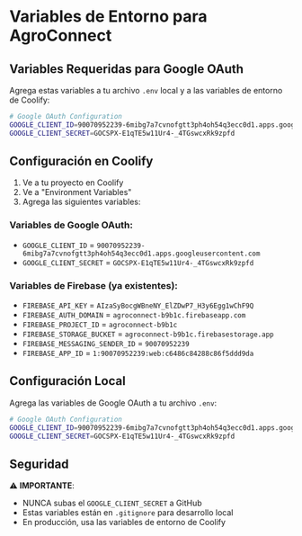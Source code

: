 # Variables de Entorno para AgroConnect

## Variables Requeridas para Google OAuth

Agrega estas variables a tu archivo `.env` local y a las variables de entorno de Coolify:

```bash
# Google OAuth Configuration
GOOGLE_CLIENT_ID=90070952239-6mibg7a7cvnofgtt3ph4oh54q3ecc0d1.apps.googleusercontent.com
GOOGLE_CLIENT_SECRET=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
```

## Configuración en Coolify

1. Ve a tu proyecto en Coolify
2. Ve a "Environment Variables"
3. Agrega las siguientes variables:

### Variables de Google OAuth:
- `GOOGLE_CLIENT_ID` = `90070952239-6mibg7a7cvnofgtt3ph4oh54q3ecc0d1.apps.googleusercontent.com`
- `GOOGLE_CLIENT_SECRET` = `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`

### Variables de Firebase (ya existentes):
- `FIREBASE_API_KEY` = `AIzaSyBocgWBneNY_ElZDwP7_H3y6Egg1wChF9Q`
- `FIREBASE_AUTH_DOMAIN` = `agroconnect-b9b1c.firebaseapp.com`
- `FIREBASE_PROJECT_ID` = `agroconnect-b9b1c`
- `FIREBASE_STORAGE_BUCKET` = `agroconnect-b9b1c.firebasestorage.app`
- `FIREBASE_MESSAGING_SENDER_ID` = `90070952239`
- `FIREBASE_APP_ID` = `1:90070952239:web:c6486c84288c86f5ddd9da`

## Configuración Local

Agrega las variables de Google OAuth a tu archivo `.env`:

```bash
# Google OAuth Configuration
GOOGLE_CLIENT_ID=90070952239-6mibg7a7cvnofgtt3ph4oh54q3ecc0d1.apps.googleusercontent.com
GOOGLE_CLIENT_SECRET=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
```

## Seguridad

⚠️ **IMPORTANTE**: 
- NUNCA subas el `GOOGLE_CLIENT_SECRET` a GitHub
- Estas variables están en `.gitignore` para desarrollo local
- En producción, usa las variables de entorno de Coolify

